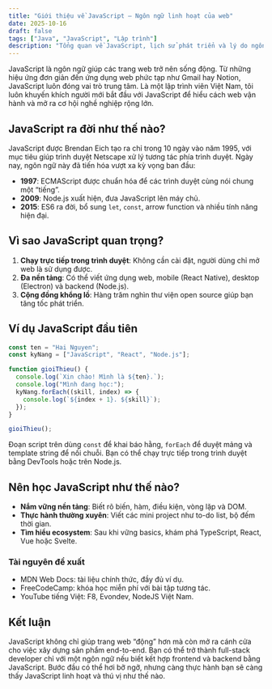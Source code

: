 ```yaml
---
title: "Giới thiệu về JavaScript – Ngôn ngữ linh hoạt của web"
date: 2025-10-16
draft: false
tags: ["Java", "JavaScript", "Lập trình"]
description: "Tổng quan về JavaScript, lịch sử phát triển và lý do ngôn ngữ này thống trị trình duyệt."
---
```


JavaScript là ngôn ngữ giúp các trang web trở nên sống động. Từ những hiệu ứng đơn giản đến ứng dụng web phức tạp như Gmail hay Notion, JavaScript luôn đóng vai trò trung tâm. Là một lập trình viên Việt Nam, tôi luôn khuyến khích người mới bắt đầu với JavaScript để hiểu cách web vận hành và mở ra cơ hội nghề nghiệp rộng lớn.

## JavaScript ra đời như thế nào?

JavaScript được Brendan Eich tạo ra chỉ trong 10 ngày vào năm 1995, với mục tiêu giúp trình duyệt Netscape xử lý tương tác phía trình duyệt. Ngày nay, ngôn ngữ này đã tiến hóa vượt xa kỳ vọng ban đầu:

- **1997**: ECMAScript được chuẩn hóa để các trình duyệt cùng nói chung một “tiếng”.  
- **2009**: Node.js xuất hiện, đưa JavaScript lên máy chủ.  
- **2015**: ES6 ra đời, bổ sung `let`, `const`, arrow function và nhiều tính năng hiện đại.  

## Vì sao JavaScript quan trọng?

1. **Chạy trực tiếp trong trình duyệt**: Không cần cài đặt, người dùng chỉ mở web là sử dụng được.  
2. **Đa nền tảng**: Có thể viết ứng dụng web, mobile (React Native), desktop (Electron) và backend (Node.js).  
3. **Cộng đồng khổng lồ**: Hàng trăm nghìn thư viện open source giúp bạn tăng tốc phát triển.  

## Ví dụ JavaScript đầu tiên

```javascript
const ten = "Hai Nguyen";
const kyNang = ["JavaScript", "React", "Node.js"];

function gioiThieu() {
  console.log(`Xin chào! Mình là ${ten}.`);
  console.log("Mình đang học:");
  kyNang.forEach((skill, index) => {
    console.log(`${index + 1}. ${skill}`);
  });
}

gioiThieu();
```

Đoạn script trên dùng `const` để khai báo hằng, `forEach` để duyệt mảng và template string để nối chuỗi. Bạn có thể chạy trực tiếp trong trình duyệt bằng DevTools hoặc trên Node.js.

## Nên học JavaScript như thế nào?

- **Nắm vững nền tảng**: Biết rõ biến, hàm, điều kiện, vòng lặp và DOM.  
- **Thực hành thường xuyên**: Viết các mini project như to-do list, bộ đếm thời gian.  
- **Tìm hiểu ecosystem**: Sau khi vững basics, khám phá TypeScript, React, Vue hoặc Svelte.  

### Tài nguyên đề xuất

- MDN Web Docs: tài liệu chính thức, đầy đủ ví dụ.  
- FreeCodeCamp: khóa học miễn phí với bài tập tương tác.  
- YouTube tiếng Việt: F8, Evondev, NodeJS Việt Nam.  

## Kết luận

JavaScript không chỉ giúp trang web “động” hơn mà còn mở ra cánh cửa cho việc xây dựng sản phẩm end-to-end. Bạn có thể trở thành full-stack developer chỉ với một ngôn ngữ nếu biết kết hợp frontend và backend bằng JavaScript. Bước đầu có thể hơi bỡ ngỡ, nhưng càng thực hành bạn sẽ càng thấy JavaScript linh hoạt và thú vị như thế nào.
